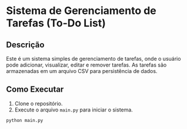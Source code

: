 # Sistema de Gerenciamento de Tarefas (To-Do List)

## Descrição
Este é um sistema simples de gerenciamento de tarefas, onde o usuário pode adicionar, visualizar, editar e remover tarefas. As tarefas são armazenadas em um arquivo CSV para persistência de dados.

## Como Executar
1. Clone o repositório.
2. Execute o arquivo `main.py` para iniciar o sistema.

```bash
python main.py
